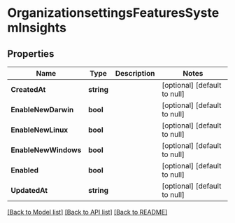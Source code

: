 # OrganizationsettingsFeaturesSystemInsights

## Properties
Name | Type | Description | Notes
------------ | ------------- | ------------- | -------------
**CreatedAt** | **string** |  | [optional] [default to null]
**EnableNewDarwin** | **bool** |  | [optional] [default to null]
**EnableNewLinux** | **bool** |  | [optional] [default to null]
**EnableNewWindows** | **bool** |  | [optional] [default to null]
**Enabled** | **bool** |  | [optional] [default to null]
**UpdatedAt** | **string** |  | [optional] [default to null]

[[Back to Model list]](../README.md#documentation-for-models) [[Back to API list]](../README.md#documentation-for-api-endpoints) [[Back to README]](../README.md)

